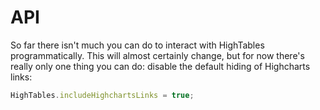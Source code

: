 API
===

So far there isn't much you can do to interact with HighTables programmatically. This will almost certainly change, but for now there's really only one thing you can do: disable the default hiding of Highcharts links:

```javascript
HighTables.includeHighchartsLinks = true;
```
